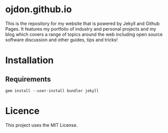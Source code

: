 ojdon.github.io
===============
This is the repository for my website that is powered by Jekyll and Github Pages. It features my portfolio of industry and personal projects and my blog which covers a range of topics around the web including open source software discussion and other guides, tips and tricks!

# Installation
## Requirements

```
gem install --user-install bundler jekyll
```

# Licence
This project uses the MIT License.
